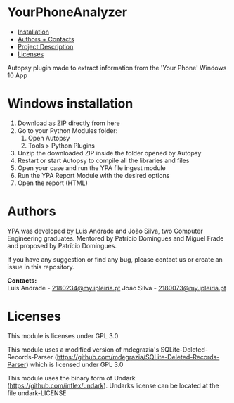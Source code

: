 # YourPhoneAnalyzer

*   [Installation](#windows-installation)
*   [Authors + Contacts](#authors)
*   [Project Description](#project-description-pt)
*   [Licenses](#licenses)

Autopsy plugin made to extract information from the 'Your Phone' Windows 10 App

# Windows installation

1.  Download as ZIP directly from here
2.  Go to your Python Modules folder:
    1. Open Autopsy
    2. Tools > Python Plugins
3.  Unzip the downloaded ZIP inside the folder opened by Autopsy
4.  Restart or start Autopsy to compile all the libraries and files
5.  Open your case and run the YPA file ingest module
6.  Run the YPA Report Module with the desired options
7.  Open the report (HTML)

# Authors

YPA was developed by Luís Andrade and João Silva, two Computer Engineering graduates.
Mentored by Patrício Domingues and Miguel Frade and proposed by Patrício Domingues.

If you have any suggestion or find any bug, please contact us or create an issue in this repository.

**Contacts:**  
Luís Andrade - 2180234@my.ipleiria.pt
João Silva - 2180073@my.ipleiria.pt  

# Licenses
This module is licenses under GPL 3.0

This module uses a modified version of mdegrazia's SQLite-Deleted-Records-Parser (https://github.com/mdegrazia/SQLite-Deleted-Records-Parser) which is licensed under GPL 3.0

This module uses the binary form of Undark (https://github.com/inflex/undark). Undarks license can be located at the file undark-LICENSE

